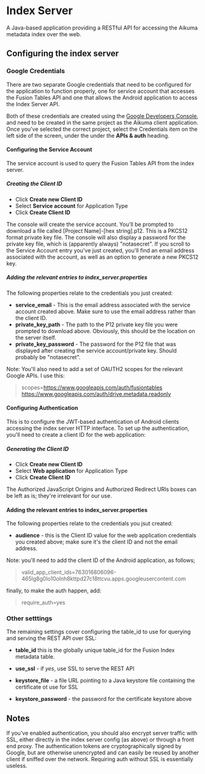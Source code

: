 # Index Server

A Java-based application providing a RESTful API for accessing the Aikuma metadata index over the web.


## Configuring the index server

### Google Credentials

There are two separate Google credentials that need to be configured for the application to function properly, one for
service account that accesses the Fusion Tables API and one that allows the Android application to access the Index
Server API.

Both of these credentials are created using the [Google Developers Console](https://console.developers.google.com/), and
need to be created in the same project as the Aikuma client application. Once you've selected the correct project,
select the Credentials item on the left side of the screen, under the under the **APIs & auth** heading.

#### Configuring the Service Account

The service account is used to query the Fusion Tables API from the index server.

##### Creating the Client ID

* Click **Create new Client ID**
* Select **Service account** for Application Type
* Click **Create Client ID**

The console will create the service account. You'll be prompted to download a file called [Project Name]-[hex string].p12.
This is a PKCS12 format private key file. The console will also display a password for the private key file, which is
(apparently always) "notasecret". If you scroll to the Service Account entry you've just created, you'll find an email
address associated with the account, as well as an option to generate a new PKCS12 key.

##### Adding the relevant entries to index_server.properties

The following properties relate to the credentials you just created:

* **service_email** - This is the email address associated with the service account created above. Make sure to use the
email address rather than the client ID.
* **private_key_path** - The path to the P12 private key file you were prompted to download above. Obviously, this should
be the location on the server itself.
* **private_key_password** - The password for the P12 file that was displayed after creating the service account/private
key. Should probably be "notasecret".

Note: You'll also need to add a set of OAUTH2 scopes for the relevant Google APIs. I use this:

> scopes=https://www.googleapis.com/auth/fusiontables https://www.googleapis.com/auth/drive.metadata.readonly

#### Configuring Authentication

This is to configure the JWT-based authentication of Android clients accessing the index server HTTP interface.
To set up the authentication, you'll need to create a client ID for the web application:

##### Generating the Client ID

* Click **Create new Client ID**
* Select **Web application** for Application Type
* Click **Create Client ID**

The Authorized JavaScript Origins and Authorized Redirect URIs boxes can be left as is; they're irrelevant for our use.

#### Adding the relevant entries to index_server.properties

The following properties relate to the credentials you jsut created:

* **audience** - this is the Client ID value for the web application credentials you created above; make sure it's the
client ID and not the email address.

Note: you'll need to add the client ID of the Android application, as follows;

>valid_app_client_ids=763016806096-465lg8g0lo10olnh8kttpd27c18ttcvu.apps.googleusercontent.com

finally, to make the auth happen, add:

>require_auth=yes

### Other setttings

The remaining settings cover configuring the table_id to use for querying and serving the REST API over SSL:

* **table_id** this is the globally unique table_id for the Fusion Index metadata table.

* **use_ssl** - if *yes*, use SSL to serve the REST API
* **keystore_file** - a file URL pointing to a Java keystore file containing the certificate ot use for SSL
* **keystore_password** - the password for the certificate keystore above




## Notes

If you've enabled authentication, you should also encrypt server traffic with SSL, either directly in the index server
config (as above) or through a front end proxy. The authentication tokens are cryptographically signed by Google, but
are otherwise unencrypted and can easily be reused by another client if sniffed over the network. Requiring auth without
SSL is essentially useless.
